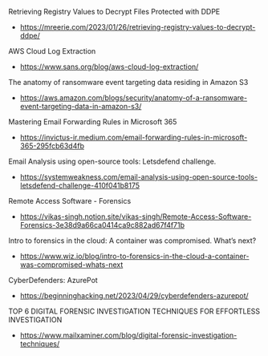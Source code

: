 Retrieving Registry Values to Decrypt Files Protected with DDPE
- https://mreerie.com/2023/01/26/retrieving-registry-values-to-decrypt-ddpe/

AWS Cloud Log Extraction
- https://www.sans.org/blog/aws-cloud-log-extraction/

The anatomy of ransomware event targeting data residing in Amazon S3
- https://aws.amazon.com/blogs/security/anatomy-of-a-ransomware-event-targeting-data-in-amazon-s3/

Mastering Email Forwarding Rules in Microsoft 365
- https://invictus-ir.medium.com/email-forwarding-rules-in-microsoft-365-295fcb63d4fb

Email Analysis using open-source tools: Letsdefend challenge.
- https://systemweakness.com/email-analysis-using-open-source-tools-letsdefend-challenge-410f041b8175

Remote Access Software - Forensics
- https://vikas-singh.notion.site/vikas-singh/Remote-Access-Software-Forensics-3e38d9a66ca0414ca9c882ad67f4f71b

Intro to forensics in the cloud: A container was compromised. What’s next?
- https://www.wiz.io/blog/intro-to-forensics-in-the-cloud-a-container-was-compromised-whats-next

CyberDefenders: AzurePot
- https://beginninghacking.net/2023/04/29/cyberdefenders-azurepot/

TOP 6 DIGITAL FORENSIC INVESTIGATION TECHNIQUES FOR EFFORTLESS INVESTIGATION
- https://www.mailxaminer.com/blog/digital-forensic-investigation-techniques/
